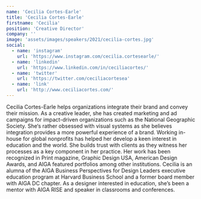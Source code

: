 ```yaml
---
name: 'Cecilia Cortes-Earle'
title: 'Cecilia Cortes-Earle'
firstname: 'Cecilia'
position: 'Creative Director'
company: ''
image: 'assets/images/speakers/2021/cecilia-cortes.jpg'
social:
  - name: 'instagram'
    url: 'https://www.instagram.com/cecilia.cortesearle/'
  - name: 'linkedin'
    url: 'https://www.linkedin.com/in/ceciliacortes/'
  - name: 'twitter'
    url: 'https://twitter.com/ceciliacortesea'
  - name: 'link'
    url: 'http://www.ceciliacortes.com/'
---
```


Cecilia Cortes-Earle helps organizations integrate their brand and convey their mission. As a creative leader, she has created marketing and ad campaigns for impact-driven organizations such as the National Geographic Society. She‘s rather obsessed with visual systems as she believes integration provides a more powerful experience of a brand. Working in-house for global nonprofits has helped her develop a keen interest in education and the world. She builds trust with clients as they witness her processes as a key component in her practice.  Her work has been recognized in Print magazine, Graphic Design USA, American Design Awards, and AIGA featured portfolios among other institutions.
Cecilia is an alumna of the AIGA Business Perspectives for Design Leaders executive education program at Harvard Business School and a former board member with AIGA DC chapter. As a designer interested in education, she’s been a mentor with AIGA RISE and speaker in classrooms and conferences.